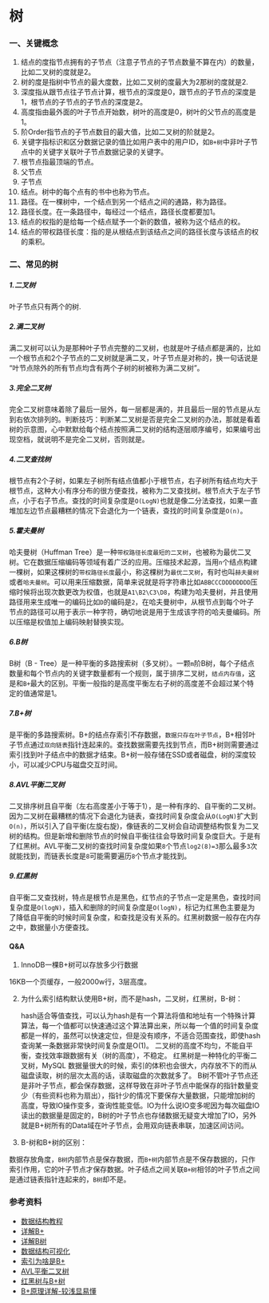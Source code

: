 # 树

### 一、关键概念

1. 结点的度指节点拥有的子节点（注意子节点的子节点数量不算在内）的数量，比如二叉树的度就是2。
2. 树的度是指树中节点的最大度数，比如二叉树的度最大为2那树的度就是2.
3. 深度指从跟节点往子节点计算，根节点的深度是0，跟节点的子节点的深度是1，根节点的子节点的子节点的深度是2。
4. 高度指由最外面的叶子节点开始数，树叶的高度是0，树叶的父节点的高度是1。
5. 阶Order指节点的子节点数目的最大值，比如二叉树的阶就是2。
6. 关键字指标识和区分数据记录的值比如用户表中的用户ID，如`B+树`中非叶子节点中的关键字关联叶子节点数据记录的关键字。
7. 根节点指最顶端的节点。
7. 父节点
8. 子节点
9. 结点。树中的每个点有的书中也称为节点。
10. 路径。在一棵树中，一个结点到另一个结点之间的通路，称为路径。
11. 路径长度。在一条路径中，每经过一个结点，路径长度都要加1。 
12. 结点的权指的是给每一个结点赋予一个新的数值，被称为这个结点的权。
13. 结点的带权路径长度：指的是从根结点到该结点之间的路径长度与该结点的权的乘积。

### 二、常见的树

##### 1.二叉树

叶子节点只有两个的树.

##### 2.满二叉树

满二叉树可以认为是那种叶子节点完整的二叉树，也就是叶子结点都是满的，比如一个根节点和2个子节点的二叉树就是满二叉，叶子节点是对称的，换一句话说是 “叶节点除外的所有节点均含有两个子树的树被称为满二叉树”。

##### 3.完全二叉树

完全二叉树意味着除了最后一层外，每一层都是满的，并且最后一层的节点是从左到右依次排列的。判断技巧：判断某二叉树是否是完全二叉树的办法，那就是看着树的示意图，心中默默给每个结点按照满二叉树的结构逐层顺序编号，如果编号出现空档，就说明不是完全二叉树，否则就是。

##### 4.二叉查找树

根节点有2个子树，如果左子树所有结点值都小于根节点，右子树所有结点均大于根节点，这种大小有序分布的很方便查找，被称为二叉查找树。根节点大于左子节点，小于右子节点。查找的时间复杂度是`O(LogN)`也就是像二分法查找，如果一直堆加左边节点最糟糕的情况下会退化为一个链表，查找的时间复杂度是`O(n)`。

##### 5.霍夫曼树

哈夫曼树（Huffman Tree）是一种`带权路径长度最短的二叉树`，也被称为最优二叉树。它在数据压缩编码等领域有着广泛的应用。压缩技术起源，当用`n`个结点构建一棵树，如果这棵树的`带权路径长度`最小，称这棵树为`最优二叉树`，有时也叫`赫夫曼树`或者`哈夫曼树`。可以用来压缩数据，简单来说就是将字符串比如`ABBCCCDDDDDDDD`压缩时候将出现次数更改为权值，也就是`A1\B2\C3\D8`，构建为哈夫曼树，并且使用路径用来生成唯一的编码比如`D`的编码是`2`，在哈夫曼树中，从根节点到每个叶子节点的路径可以用于表示一种字符，确切地说是用于生成该字符的哈夫曼编码。所以压缩是权值加上编码映射替换实现。

##### 6.B树

B树（B - Tree）是一种平衡的多路搜索树（多叉树）。一颗`m`阶B树，每个子结点数量和每个节点内的关键字数量都有一个规则，属于排序二叉树，`结点内存值`，这是和`B+`最大的区别。平衡一般指的是高度平衡左右子树的高度差不会超过某个特定的值通常是1。

##### 7.B+树

是平衡的多路搜索树。B+的结点存索引不存数据，`数据只存在叶子节点`，B+相邻叶子节点通过`双向链表`指针连起来的。查找数据需要先找到节点，而B+树则需要通过索引找到叶子结点中的数据才结束。B+树一般存储在SSD或者磁盘，树的深度较小，可以减少CPU与磁盘交互时间。

##### 8.AVL平衡二叉树

二叉排序树且自平衡（左右高度差小于等于1），是一种有序的、自平衡的二叉树。因为二叉树在最糟糕的情况下会退化为链表，查找时间复杂度会从`O(LogN)`扩大到`O(n)`，所以引入了自平衡(左旋右旋)，像链表的二叉树会自动调整结构恢复为二叉树的结构。但是新增和删除节点的时候自平衡往往会导致时间复杂度巨大。于是有了红黑树。AVL平衡二叉树的查找时间复杂度如果`8`个节点`log2(8)=3`那么最多`3`次就能找到，而链表长度是`8`可能需要遍历`8`个节点才能找到。

##### 9.红黑树

自平衡二叉查找树，特点是根节点是黑色，红节点的子节点一定是黑色，查找时间复杂度是`O(logN)`，插入和删除的时间复杂度是`O(logN)`，标记为红黑色主要是为了降低自平衡的时候时间复杂度，和查找是没有关系的。红黑树数据一般存在内存之中，数据量小方便查找。


#### Q&A

1. InnoDB一棵B+树可以存放多少行数据

16KB一个页缓存，一般2000w行，3层高度。


2. 为什么索引结构默认使用B+树，而不是hash，二叉树，红黑树，B-树：

    hash适合等值查找，可以认为hash是有一个算法将值和地址有一个特殊计算算法，每一个值都可以快速通过这个算法算出来，所以每一个值的时间复杂度都是一样的，虽然可以快速定位，但是没有顺序，不适合范围查找，即使hash查询某一条数据非常快时间复杂度是O(1)。
    二叉树的高度不均匀，不能自平衡，查找效率跟数据有关（树的高度），不稳定。
    红黑树是一种特化的平衡二叉树，MySQL 数据量很大的时候，索引的体积也会很大，内存放不下的而从磁盘读取，树的层次太高的话，读取磁盘的次数就多了。
    B树不管叶子节点还是非叶子节点，都会保存数据，这样导致在非叶子节点中能保存的指针数量变少（有些资料也称为扇出），指针少的情况下要保存大量数据，只能增加树的高度，导致IO操作变多，查询性能变低。IO为什么说IO变多呢因为每次磁盘IO读出的数据量是固定的，B树的叶子节点也存储数据无疑变大增加了IO，另外就是B+树所有的Data域在叶子节点，会用双向链表串联，加速区间访问。

3. B-树和B+树的区别：

数据存放角度，`B树`内部节点是保存数据，而`B+树`内部节点是不保存数据的，只作索引作用，它的叶子节点才保存数据。叶子结点之间关联`B+树`相邻的叶子节点之间是通过链表指针连起来的，`B树`却不是。

### 参考资料

- [数据结构教程](http://c.biancheng.net/data_structure)
- [详解B+](https://zhuanlan.zhihu.com/p/351240279)
- [详解B树](https://blog.csdn.net/weixin_40862011/article/details/85047834)
- [数据结构可视化](https://www.cs.usfca.edu/~galles/visualization/Algorithms.html)
- [索引为啥是B+](https://blog.csdn.net/weixin_36098377/article/details/108688986)
- [AVL平衡二叉树](https://blog.csdn.net/jarvan5/article/details/112428036)
- [红黑树与B+树](https://blog.csdn.net/qq_15037231/article/details/103501139)
- [B+原理详解-较浅显易懂](https://www.jianshu.com/p/58562aec3d1c)
